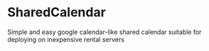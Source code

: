 # SharedCalendar
Simple and easy google calendar-like shared calendar suitable for deploying on inexpensive rental servers
